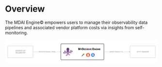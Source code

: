 # Overview

The MDAI Engine© empowers users to manage their observability data pipelines and associated vendor platform costs via insights from self-monitoring.

![Overview](../media/overview.png)
